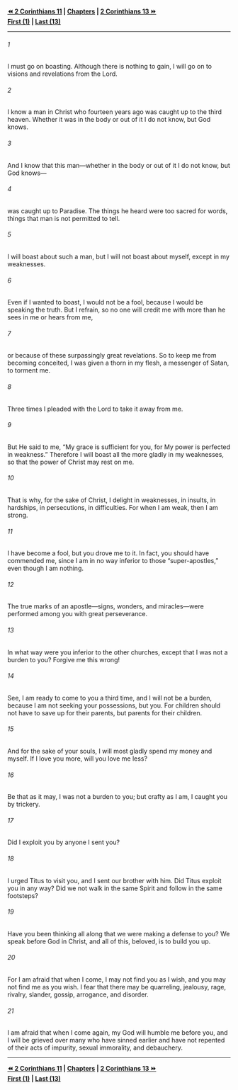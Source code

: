   
**[⏪ 2 Corinthians 11](./2%20Corinthians%2011.md) | [Chapters](./_index.md) | [2 Corinthians 13 ⏩](./2%20Corinthians%2013.md)**  
**[First (1)](./2%20Corinthians%201.md) | [Last (13)](./2%20Corinthians%2013.md)**  
  
---  
  
###### 1  
I must go on boasting. Although there is nothing to gain, I will go on to visions and revelations from the Lord.  
  
###### 2  
I know a man in Christ who fourteen years ago was caught up to the third heaven. Whether it was in the body or out of it I do not know, but God knows.  
  
###### 3  
And I know that this man—whether in the body or out of it I do not know, but God knows—  
  
###### 4  
was caught up to Paradise. The things he heard were too sacred for words, things that man is not permitted to tell.  
  
###### 5  
I will boast about such a man, but I will not boast about myself, except in my weaknesses.  
  
###### 6  
Even if I wanted to boast, I would not be a fool, because I would be speaking the truth. But I refrain, so no one will credit me with more than he sees in me or hears from me,  
  
###### 7  
or because of these surpassingly great revelations. So to keep me from becoming conceited, I was given a thorn in my flesh, a messenger of Satan, to torment me.  
  
###### 8  
Three times I pleaded with the Lord to take it away from me.  
  
###### 9  
But He said to me, “My grace is sufficient for you, for My power is perfected in weakness.” Therefore I will boast all the more gladly in my weaknesses, so that the power of Christ may rest on me.  
  
###### 10  
That is why, for the sake of Christ, I delight in weaknesses, in insults, in hardships, in persecutions, in difficulties. For when I am weak, then I am strong.  
  
###### 11  
I have become a fool, but you drove me to it. In fact, you should have commended me, since I am in no way inferior to those “super-apostles,” even though I am nothing.  
  
###### 12  
The true marks of an apostle—signs, wonders, and miracles—were performed among you with great perseverance.  
  
###### 13  
In what way were you inferior to the other churches, except that I was not a burden to you? Forgive me this wrong!  
  
###### 14  
See, I am ready to come to you a third time, and I will not be a burden, because I am not seeking your possessions, but you. For children should not have to save up for their parents, but parents for their children.  
  
###### 15  
And for the sake of your souls, I will most gladly spend my money and myself. If I love you more, will you love me less?  
  
###### 16  
Be that as it may, I was not a burden to you; but crafty as I am, I caught you by trickery.  
  
###### 17  
Did I exploit you by anyone I sent you?  
  
###### 18  
I urged Titus to visit you, and I sent our brother with him. Did Titus exploit you in any way? Did we not walk in the same Spirit and follow in the same footsteps?  
  
###### 19  
Have you been thinking all along that we were making a defense to you? We speak before God in Christ, and all of this, beloved, is to build you up.  
  
###### 20  
For I am afraid that when I come, I may not find you as I wish, and you may not find me as you wish. I fear that there may be quarreling, jealousy, rage, rivalry, slander, gossip, arrogance, and disorder.  
  
###### 21  
I am afraid that when I come again, my God will humble me before you, and I will be grieved over many who have sinned earlier and have not repented of their acts of impurity, sexual immorality, and debauchery.  
  
  
---  
  
**[⏪ 2 Corinthians 11](./2%20Corinthians%2011.md) | [Chapters](./_index.md) | [2 Corinthians 13 ⏩](./2%20Corinthians%2013.md)**  
**[First (1)](./2%20Corinthians%201.md) | [Last (13)](./2%20Corinthians%2013.md)**  
  
